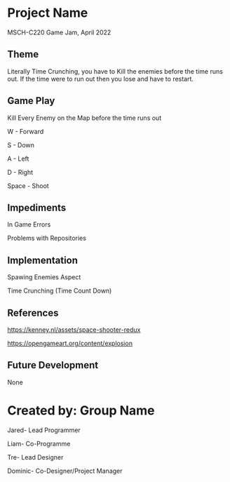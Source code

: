 # Project Name
MSCH-C220 Game Jam, April 2022

## Theme
Literally Time Crunching, you have to Kill the enemies before the time runs out. If the time were to run out then you lose and have to restart.

## Game Play
Kill Every Enemy on the Map before the time runs out 

W - Forward

S - Down

A - Left

D - Right

Space - Shoot

## Impediments

In Game Errors

Problems with Repositories

## Implementation

Spawing Enemies Aspect

Time Crunching (Time Count Down)


## References

https://kenney.nl/assets/space-shooter-redux

https://opengameart.org/content/explosion

## Future Development

None

# Created by: Group Name

Jared- Lead Programmer

Liam- Co-Programme

Tre- Lead Designer

Dominic- Co-Designer/Project Manager
